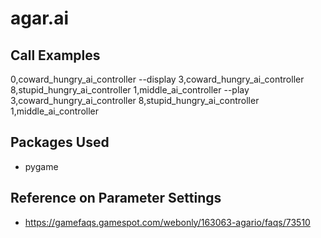 # agar.ai

## Call Examples

0,coward_hungry_ai_controller
--display 3,coward_hungry_ai_controller 8,stupid_hungry_ai_controller 1,middle_ai_controller
--play 3,coward_hungry_ai_controller 8,stupid_hungry_ai_controller 1,middle_ai_controller

## Packages Used
- pygame

## Reference on Parameter Settings
- https://gamefaqs.gamespot.com/webonly/163063-agario/faqs/73510
